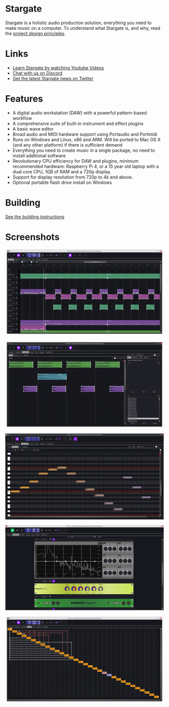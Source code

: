 # Stargate
Stargate is a holistic audio production solution, everything you need to make
music on a computer.  To understand what Stargate is, and why, read the
[project design principles](docs/project_design_principles.md).

# Links
- [Learn Stargate by watching Youtube Videos](
  https://www.youtube.com/channel/UC0xYkPBN3cqMMaTQxc38Rfw)
- [Chat with us on Discord](https://discord.gg/7mP5psUN7D)
- [Get the latest Stargate news on Twitter](https://twitter.com/stargatedaw)

# Features
- A digital audio workstation (DAW) with a powerful pattern-based workflow
- A comprehensive suite of built-in instrument and effect plugins
- A basic wave editor
- Broad audio and MIDI hardware support using Portaudio and Portmidi
- Runs on Windows and Linux, x86 and ARM.  Will be ported to Mac OS X (and any
  other platform) if there is sufficient demand
- Everything you need to create music in a single package, no need to install
  additional software
- Revolutionary CPU efficiency for DAW and plugins, minimum recommended
  hardware: Raspberry Pi 4, or a 15 year old laptop with a
  dual core CPU, 1GB of RAM and a 720p display.
- Support for display resolution from 720p to 4k and above.
- Optional portable flash drive install on Windows

# Building
[See the building instructions](docs/building.md "Building")

# Screenshots
![Sequencer](assets/sequencer.png?raw=true "Sequencer")

![Audio Item](assets/audio_item.png?raw=true "Audio Item")

![Note Item](assets/note_item.png?raw=true "Note Item")

![Plugins](assets/plugins.png?raw=true "Plugins")

![Routing](assets/routing.png?raw=true "Routing")


